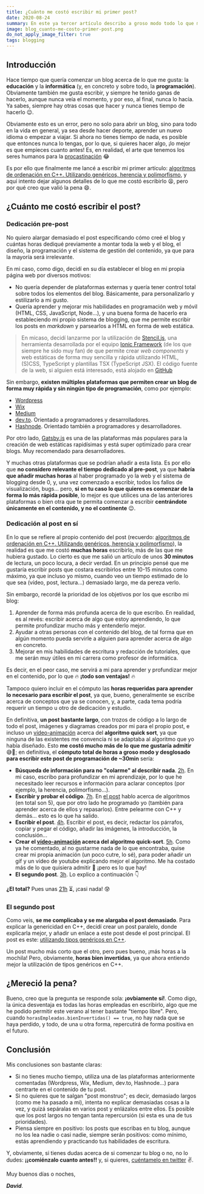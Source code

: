 ```yaml
---
title: ¿Cuánto me costó escribir mi primer post?
date: 2020-08-24
summary: En este ya tercer artículo describo a groso modo todo lo que me costó escribir mi primer post y por qué creo que valió la pena. Además, cuento por qué decidí abrir el blog y por qué decidí hacerlo en mi propia plataforma.
image: blog_cuanto-me-costo-primer-post.png
do_not_apply_image_filter: true
tags: blogging
---
```


<!-- toc -->

## Introducción

Hace tiempo que quería comenzar un blog acerca de lo que me gusta: la **educación** y la **informática** (y, en concreto y sobre todo, la **programación**). Obviamente también me gusta escribir, y siempre he tenido ganas de hacerlo, aunque nunca veía el momento, y por eso, al final, nunca lo hacía. Ya sabes, siempre hay otras cosas que hacer y nunca tienes tiempo de hacerlo 😉.

Obviamente esto es un error, pero no solo para abrir un blog, sino para todo en la vida en general, ya sea desde hacer deporte, aprender un nuevo idioma o empezar a viajar. Si ahora no tienes tiempo de nada, es posible que entonces nunca lo tengas, por lo que, si quieres hacer algo, ¡lo mejor es que empieces cuanto antes! Es, en realidad, el arte que tenemos los seres humanos para la [procastinación](https://es.wikipedia.org/wiki/Procrastinaci%C3%B3n) 😂

Es por ello que finalmente me lancé a escribir mi primer artículo: [algoritmos de ordenación en C++. Utilizando genéricos, herencia y polimorfismo](/blog/algoritmos-ordenacion-genericos-herencia-c++), y aquí intento dejar algunos detalles de lo que me costó escribirlo 😫, pero por qué creo que valió la pena 😄.

## ¿Cuánto me costó escribir el post?

### Dedicación pre-post

No quiero alargar demasiado el post especificando cómo creé el blog y cuántas horas dediqué previamente a montar toda la web y el blog, el diseño, la programación y el sistema de gestión del contenido, ya que para la mayoría será irrelevante.

En mi caso, como digo, decidí en su día establecer el blog en mi propia página web por diversos motivos:
- No quería depender de plataformas externas y quería tener control total sobre todos los elementos del blog. Básicamente, para personalizarlo y estilizarlo a mi gusto.
- Quería aprender y mejorar mis habilidades en programación web y móvil (HTML, CSS, JavaScript, Node...), y una buena forma de hacerlo era estableciendo mi propio sistema de blogging, que me permite escribir los posts en *markdown* y parsearlos a HTML en forma de web estática.

> En micaso, decidí lanzarme por la utilización de [Stencil.js](https://stenciljs.com/), una herramienta desarrollada por el equipo [Ionic Framework](https://ionicframework.com/) (de los que siempre he sido muy fan) de que permite crear *web components* y web estáticas de forma muy sencilla y rápida utilizando HTML, (S)CSS, TypeScript y plantillas TSX (TypeScript JSX). El código fuente de la web, si alguien está interesado, está alojado en [GitHub](https://github.com/Dellos7/dellos7.github.io/tree/source)

Sin embargo, **existen múltiples plataformas que permiten crear un blog de forma muy rápida y sin ningún tipo de programación**, como por ejemplo:
- [Wordpress](https://es.wordpress.com/)
- [Wix](https://es.wix.com/)
- [Medium](https://medium.com/)
- [dev.to](https://dev.to/). Orientado a programadores y desarrolladores.
- [Hashnode](https://hashnode.com/). Orientado también a programadores y desarrolladores.

Por otro lado, [Gatsby.js](https://www.gatsbyjs.com/) es una de las plataformas más populares para la creación de web estáticas rapidísimas y está super optimizado para crear blogs. Muy recomendado para desarrolladores.

Y muchas otras plataformas que se podrían añadir a esta lista. Es por ello que **no considero relevante el tiempo dedicado al pre-post**, ya que **habría que añadir muchas horas** al haber programado yo la web y el sistema de blogging desde 0, y, una vez comenzado a escribir, todos los fallos de visualización, bugs... pero, **si en tu caso lo que quieres es comenzar de la forma lo más rápida posible**, lo mejor es que utilices una de las anteriores plataformas o bien otra que te permita comenzar a escribir **centrándote únicamente en el contenido, y no el continente** 😉.

### Dedicación al post en sí

En lo que se refiere al propio contenido del post (recuerdo: [algoritmos de ordenación en C++. Utilizando genéricos, herencia y polimorfismo](/blog/algoritmos-ordenacion-genericos-herencia-c++)), la realidad es que me costó **muchas horas** escribirlo, más de las que me hubiera gustado. Lo cierto es que me salió un artículo de unos **30 minutos** de lectura, un poco locura, a decir verdad. En un principio pensé que me gustaría escribir posts que costara escribirlos entre 10-15 minutos como máximo, ya que incluso yo mismo, cuando veo un tiempo estimado de lo que sea (vídeo, post, lectura...) demasiado largo, me da pereza verlo. 

Sin embargo, recordé la prioridad de los objetivos por los que escribo mi blog:
1. Aprender de forma más profunda acerca de lo que escribo. En realidad, es al revés: escribir acerca de algo que estoy aprendiendo, lo que permite profundizar mucho más y entenderlo mejor.
2. Ayudar a otras personas con el contenido del blog, de tal forma que en algún momento pueda servirle a alguien para aprender acerca de algo en concreto.
3. Mejorar en mis habilidades de escritura y redacción de tutoriales, que me serán muy útiles en mi carrera como profesor de informática.

Es decir, en el peor caso, me servirá a mi para aprender y profundizar mejor en el contenido, por lo que 🔥 **¡todo son ventajas!** 🔥

Tampoco quiero incluir en el cómputo las **horas requeridas para aprender lo necesario para escribir el post**, ya que, bueno, generalmente se escribe acerca de conceptos que ya se conocen, y, a parte, cada tema podría requerir un tiempo u otro de dedicación y estudio.

En definitiva, **un post bastante largo**, con trozos de código a lo largo de todo el post, imágenes y diagramas creados por mi para el propio post, e incluso un [vídeo-animación](https://youtu.be/Y28K-lfhcWM) acerca del **algoritmo quick sort**, ya que ninguna de las existentes me convencía ni se adaptaba al algoritmo que yo había diseñado. Esto **me costó mucho más de lo que me gustaría admitir** 😅🤣; en definitiva, el **cómputo total de horas a groso modo y desglosado para escribir este post de programación de ~30min** sería:

- **Búsqueda de información para no "colarme" al describir nada**. <u>2h</u>. En mi caso, escribo para profundizar en mi aprendizaje, por lo que he necesitado leer recursos e información para aclarar conceptos (por ejemplo, la herencia, polimorfismo...).
- **Escribir y probar el código**. <u>7h</u>. En [el post](/blog/algoritmos-ordenacion-genericos-herencia-c++) hablo acerca de algoritmos (en total son 5), que por otro lado he programado yo (también para aprender acerca de ellos y repasarlos). Entre pelearme con C++ y demás... esto es lo que ha salido.
- **Escribir el post**. <u>4h</u>. Escribir el post, es decir, redactar los párrafos, copiar y pegar el código, añadir las imágenes, la introducción, la conclusión...
- **Crear el [vídeo-animación](https://youtu.be/Y28K-lfhcWM) acerca del algoritmo quick-sort**. <u>5h</u>. Como ya he comentado, al no gustarme nada de lo que encontraba, quise crear mi propia animación (un poco cutre, lo sé), para poder añadir un gif y un vídeo de youtube explicando mejor el algoritmo. Me ha costado más de lo que quisiera admitir 🙈 ¡pero es lo que hay!
- **El segundo post**. <u>3h</u>. Lo explico a continuación 👇

**¿El total?** Pues unas <u>21h</u> ⏳, ¡casi nada! 😰

### El segundo post

Como veis, **se me complicaba y se me alargaba el post demasiado**. Para explicar la genericidad en C++, decidí crear un post paralelo, donde explicarla mejor, y añadir un enlace a este post desde el post principal. El post es este: [utilizando tipos genéricos en C++](/blog/tipos-genericos-con-c++).

Un post mucho más corto que el otro, pero pues bueno, ¡más horas a la mochila! Pero, obviamente, **horas bien invertidas**, ya que ahora entiendo mejor la utilización de tipos genéricos en C++.

## ¿Mereció la pena?

Bueno, creo que la pregunta se responde sola: 
**¡ovbiamente sí!**. Como digo, la única desventaja es todas las horas empleadas en escribirlo, algo que me he podido permitir este verano al tener bastante "tiempo libre". Pero, cuando `horasEmpleadas.bienInvertidas() == true`, no hay nada que se haya perdido, y todo, de una u otra forma, repercutirá de forma positiva en el futuro.

## Conclusión

Mis conclusiones son bastante claras:
- Si no tienes mucho tiempo, utiliza una de las plataformas anteriormente comentadas (Wordpress, Wix, Medium, dev.to, Hashnode...) para centrarte en el contenido de tu post.
- Si no quieres que te salgan "post monstruo"; es decir, demasiado largos (como me ha pasado a mi), intenta no explicar demasiadas cosas a la vez, y quizá sepáralas en varios post y enlázalos entre ellos. Es posible que los post largos no tengan tanta repercursión (si esta es una de tus prioridades).
- Piensa siempre en positivo: los posts que escribas en tu blog, aunque no los lea nadie o casi nadie, siempre serán positivos: como mínimo, estás aprendiendo y practicando tus habilidades de escritura.

Y, obviamente, si tienes dudas acerca de si comenzar tu blog o no, no lo dudes: **¡¡comiénzalo cuanto antes!!** y, si quieres, [cuéntamelo en twitter](https://twitter.com/_dlopezcast) ✌.

Muy buenos días o noches,

***David***.